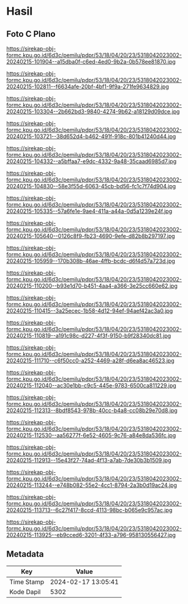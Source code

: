 # Hasil

## Foto C Plano

https://sirekap-obj-formc.kpu.go.id/6d3c/pemilu/pdpr/53/18/04/20/23/5318042023002-20240215-101904--a15dba0f-c6ed-4ed0-9b2a-0b578ee81870.jpg

https://sirekap-obj-formc.kpu.go.id/6d3c/pemilu/pdpr/53/18/04/20/23/5318042023002-20240215-102811--f6634afe-20bf-4bf1-9f9a-271fe9634829.jpg

https://sirekap-obj-formc.kpu.go.id/6d3c/pemilu/pdpr/53/18/04/20/23/5318042023002-20240215-103304--2b662bd3-9840-4274-9b62-a18129d09dce.jpg

https://sirekap-obj-formc.kpu.go.id/6d3c/pemilu/pdpr/53/18/04/20/23/5318042023002-20240215-103721--38d652d4-b462-491f-918c-801b41240d44.jpg

https://sirekap-obj-formc.kpu.go.id/6d3c/pemilu/pdpr/53/18/04/20/23/5318042023002-20240215-104332--a5bffaa7-e9dc-4332-9a48-35caad6985d7.jpg

https://sirekap-obj-formc.kpu.go.id/6d3c/pemilu/pdpr/53/18/04/20/23/5318042023002-20240215-104830--58e3f55d-6063-45cb-bd56-fc1c7f74d904.jpg

https://sirekap-obj-formc.kpu.go.id/6d3c/pemilu/pdpr/53/18/04/20/23/5318042023002-20240215-105335--57a6fe1e-9ae4-411a-a44a-0d5a1239e24f.jpg

https://sirekap-obj-formc.kpu.go.id/6d3c/pemilu/pdpr/53/18/04/20/23/5318042023002-20240215-105640--0126c8f9-fb23-4690-9efe-d82b8b297197.jpg

https://sirekap-obj-formc.kpu.go.id/6d3c/pemilu/pdpr/53/18/04/20/23/5318042023002-20240215-105959--170b308b-46ae-4ffb-bcdc-d6f4d57a723d.jpg

https://sirekap-obj-formc.kpu.go.id/6d3c/pemilu/pdpr/53/18/04/20/23/5318042023002-20240215-110200--b93e1d70-b451-4aa4-a366-3e25cc660e62.jpg

https://sirekap-obj-formc.kpu.go.id/6d3c/pemilu/pdpr/53/18/04/20/23/5318042023002-20240215-110415--3a25ecec-1b58-4d12-94ef-94aef42ac3a0.jpg

https://sirekap-obj-formc.kpu.go.id/6d3c/pemilu/pdpr/53/18/04/20/23/5318042023002-20240215-110819--a191c98c-d227-4f3f-9150-b9f28340dc81.jpg

https://sirekap-obj-formc.kpu.go.id/6d3c/pemilu/pdpr/53/18/04/20/23/5318042023002-20240215-111710--c6f50cc0-a252-4469-a28f-d6ea8ac46523.jpg

https://sirekap-obj-formc.kpu.go.id/6d3c/pemilu/pdpr/53/18/04/20/23/5318042023002-20240215-112040--ac30e1bb-c9c5-445e-9783-6500ca811229.jpg

https://sirekap-obj-formc.kpu.go.id/6d3c/pemilu/pdpr/53/18/04/20/23/5318042023002-20240215-112313--8bdf8543-978b-40cc-b4a8-cc08b29e70d8.jpg

https://sirekap-obj-formc.kpu.go.id/6d3c/pemilu/pdpr/53/18/04/20/23/5318042023002-20240215-112530--aa56277f-6e52-4605-9c76-a84e8da536fc.jpg

https://sirekap-obj-formc.kpu.go.id/6d3c/pemilu/pdpr/53/18/04/20/23/5318042023002-20240215-112913--15e43f27-74ad-4f13-a7ab-7de30b3b1509.jpg

https://sirekap-obj-formc.kpu.go.id/6d3c/pemilu/pdpr/53/18/04/20/23/5318042023002-20240215-113244--e748b082-55e2-4cc1-8794-2a3b0d19ac24.jpg

https://sirekap-obj-formc.kpu.go.id/6d3c/pemilu/pdpr/53/18/04/20/23/5318042023002-20240215-113713--6c27f417-8ccd-4113-98bc-b065e9c957ac.jpg

https://sirekap-obj-formc.kpu.go.id/6d3c/pemilu/pdpr/53/18/04/20/23/5318042023002-20240215-113925--eb9cced6-3201-4f33-a796-958130556427.jpg


## Metadata

| Key        | Value               |
| ---------- | ------------------- |
| Time Stamp | 2024-02-17 13:05:41 |
| Kode Dapil | 5302                |



